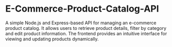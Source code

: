 # E-Commerce-Product-Catalog-API

A simple Node.js and Express-based API for managing an e-commerce product catalog. It allows users to retrieve product details, filter by category and edit product information. The frontend provides an intuitive interface for viewing and updating products dynamically.
